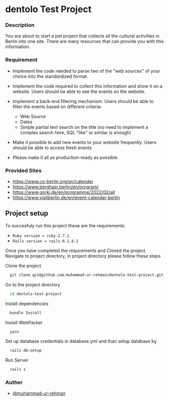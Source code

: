 
# dentolo Test Project

### Description
You are about to start a pet project that collects all the cultural activities in Berlin into one
site. There are many resources that can provide you with this information.

### Requirement 

- Implement the code needed to parse two of the "web sources" of your choice into the
standardized format.
- Implement the code required to collect this information and show it on a website.
Users should be able to see the events on the website.
- Implement a back-end filtering mechanism. Users should be able to filter the events based on different criteria:

    * Web Source
    * Dates
    * Simple partial text search on the title (no need to implement a complex search here, SQL "like" or similar is enough)

-  Make it possible to add new events to your website frequently. Users should be able
to access fresh events
- Please make it all as production-ready as possible.

### Provided Sites
- https://www.co-berlin.org/en/calender
- https://www.berghain.berlin/en/program/
- https://www.gorki.de/en/programme/2022/02/all
- https://www.visitberlin.de/en/event-calendar-berlin



## Project setup

To succesfuly run this project these are the requirements:
- `Ruby version = ruby-2.7.1`
- `Rails version = rails-6.1.6.1`

Once you have completed the requirements and Cloned the project. Navigate to project directory, in project directory
please follow these steps


Clone the project

```bash
  git clone git@github.com:muhammad-ur-rehman/dentolo-test-project.git
```

Go to the project directory

```bash
  cd dentolo-test-project
```

Install dependencies

```bash
  bundle Install
```
Install WebPacker

```bash
  yarn
```

Set up database credentials in database.yml and than setup database by

```bash
  rails db:setup
```

Run Server

```bash
  rails s
```
### Auther 
- [@muhammad-ur-rehman](https://www.github.com/muhammad-ur-rehman)
